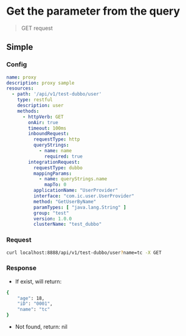 # Get the parameter from the query

> GET request

## Simple

### Config

```yaml
name: proxy
description: proxy sample
resources:
  - path: '/api/v1/test-dubbo/user'
    type: restful
    description: user
    methods:
      - httpVerb: GET
        onAir: true
        timeout: 100ms
        inboundRequest:
          requestType: http
          queryStrings:
            - name: name
              required: true
        integrationRequest:
          requestType: dubbo
          mappingParams:
            - name: queryStrings.name
              mapTo: 0
          applicationName: "UserProvider"
          interface: "com.ic.user.UserProvider"
          method: "GetUserByName"
          paramTypes: [ "java.lang.String" ]
          group: "test"
          version: 1.0.0
          clusterName: "test_dubbo"
```

### Request

```bash
curl localhost:8888/api/v1/test-dubbo/user?name=tc -X GET 
```

### Response

- If exist, will return:

```bash
{
    "age": 18,
    "iD": "0001",
    "name": "tc"
}
```

- Not found, return: nil


